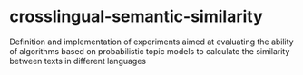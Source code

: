 # crosslingual-semantic-similarity
Definition and implementation of experiments aimed at evaluating the ability of algorithms based on probabilistic topic models to calculate the similarity between texts in different languages

